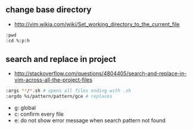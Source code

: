 ## change base directory
* http://vim.wikia.com/wiki/Set_working_directory_to_the_current_file
```bash
:pwd
:cd %:p:h
```
## search and replace in project
* http://stackoverflow.com/questions/4804405/search-and-replace-in-vim-across-all-the-project-files 
```bash
:args **/*.sh # opens all files ending with .sh
:argdo %s/pattern/pattern/gce # replaces
```
* g: global
* c: confirm every file
* e: do not show error message when search pattern not found
